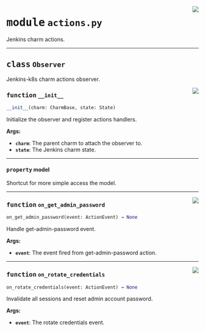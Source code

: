 <!-- markdownlint-disable -->

<a href="../src/actions.py#L0"><img align="right" style="float:right;" src="https://img.shields.io/badge/-source-cccccc?style=flat-square"></a>

# <kbd>module</kbd> `actions.py`
Jenkins charm actions. 



---

## <kbd>class</kbd> `Observer`
Jenkins-k8s charm actions observer. 

<a href="../src/actions.py#L15"><img align="right" style="float:right;" src="https://img.shields.io/badge/-source-cccccc?style=flat-square"></a>

### <kbd>function</kbd> `__init__`

```python
__init__(charm: CharmBase, state: State)
```

Initialize the observer and register actions handlers. 



**Args:**
 
 - <b>`charm`</b>:  The parent charm to attach the observer to. 
 - <b>`state`</b>:  The Jenkins charm state. 


---

#### <kbd>property</kbd> model

Shortcut for more simple access the model. 



---

<a href="../src/actions.py#L32"><img align="right" style="float:right;" src="https://img.shields.io/badge/-source-cccccc?style=flat-square"></a>

### <kbd>function</kbd> `on_get_admin_password`

```python
on_get_admin_password(event: ActionEvent) → None
```

Handle get-admin-password event. 



**Args:**
 
 - <b>`event`</b>:  The event fired from get-admin-password action. 

---

<a href="../src/actions.py#L42"><img align="right" style="float:right;" src="https://img.shields.io/badge/-source-cccccc?style=flat-square"></a>

### <kbd>function</kbd> `on_rotate_credentials`

```python
on_rotate_credentials(event: ActionEvent) → None
```

Invalidate all sessions and reset admin account password. 



**Args:**
 
 - <b>`event`</b>:  The rotate credentials event. 


